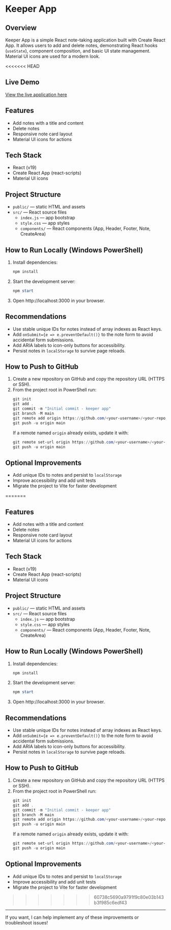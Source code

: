 # Keeper App

## Overview
Keeper App is a simple React note-taking application built with Create React App. It allows users to add and delete notes, demonstrating React hooks (`useState`), component composition, and basic UI state management. Material UI icons are used for a modern look.

<<<<<<< HEAD
## Live Demo
[View the live application here](https://your-site-name.netlify.app) <!-- Replace this URL with your actual Netlify URL -->

## Features
- Add notes with a title and content
- Delete notes
- Responsive note card layout
- Material UI icons for actions

## Tech Stack
- React (v19)
- Create React App (react-scripts)
- Material UI icons

## Project Structure
- `public/` — static HTML and assets
- `src/` — React source files
  - `index.js` — app bootstrap
  - `style.css` — app styles
  - `components/` — React components (App, Header, Footer, Note, CreateArea)

## How to Run Locally (Windows PowerShell)
1. Install dependencies:
   ```powershell
   npm install
   ```
2. Start the development server:
   ```powershell
   npm start
   ```
3. Open http://localhost:3000 in your browser.

## Recommendations
- Use stable unique IDs for notes instead of array indexes as React keys.
- Add `onSubmit={e => e.preventDefault()}` to the note form to avoid accidental form submissions.
- Add ARIA labels to icon-only buttons for accessibility.
- Persist notes in `localStorage` to survive page reloads.

## How to Push to GitHub
1. Create a new repository on GitHub and copy the repository URL (HTTPS or SSH).
2. From the project root in PowerShell run:
   ```powershell
   git init
   git add .
   git commit -m "Initial commit - keeper app"
   git branch -M main
   git remote add origin https://github.com/<your-username>/<your-repo>.git
   git push -u origin main
   ```
   If a remote named `origin` already exists, update it with:
   ```powershell
   git remote set-url origin https://github.com/<your-username>/<your-repo>.git
   git push -u origin main
   ```

## Optional Improvements
- Add unique IDs to notes and persist to `localStorage`
- Improve accessibility and add unit tests
- Migrate the project to Vite for faster development

=======
## Features
- Add notes with a title and content
- Delete notes
- Responsive note card layout
- Material UI icons for actions

## Tech Stack
- React (v19)
- Create React App (react-scripts)
- Material UI icons

## Project Structure
- `public/` — static HTML and assets
- `src/` — React source files
  - `index.js` — app bootstrap
  - `style.css` — app styles
  - `components/` — React components (App, Header, Footer, Note, CreateArea)

## How to Run Locally (Windows PowerShell)
1. Install dependencies:
   ```powershell
   npm install
   ```
2. Start the development server:
   ```powershell
   npm start
   ```
3. Open http://localhost:3000 in your browser.

## Recommendations
- Use stable unique IDs for notes instead of array indexes as React keys.
- Add `onSubmit={e => e.preventDefault()}` to the note form to avoid accidental form submissions.
- Add ARIA labels to icon-only buttons for accessibility.
- Persist notes in `localStorage` to survive page reloads.

## How to Push to GitHub
1. Create a new repository on GitHub and copy the repository URL (HTTPS or SSH).
2. From the project root in PowerShell run:
   ```powershell
   git init
   git add .
   git commit -m "Initial commit - keeper app"
   git branch -M main
   git remote add origin https://github.com/<your-username>/<your-repo>.git
   git push -u origin main
   ```
   If a remote named `origin` already exists, update it with:
   ```powershell
   git remote set-url origin https://github.com/<your-username>/<your-repo>.git
   git push -u origin main
   ```

## Optional Improvements
- Add unique IDs to notes and persist to `localStorage`
- Improve accessibility and add unit tests
- Migrate the project to Vite for faster development

>>>>>>> 60738c5690a9791f9c80e03b143b3f985c6edf43
---
If you want, I can help implement any of these improvements or troubleshoot issues!
